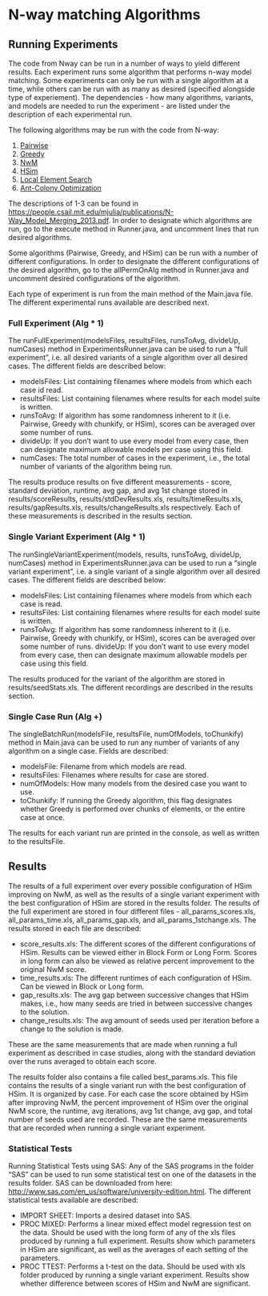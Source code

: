 # N-way matching Algorithms

## Running Experiments
The code from Nway can be run in a number of ways to yield different results. Each experiment runs some algorithm that performs n-way model matching. Some experiments can only be run with a single algorithm at a time, while others can be run with as many as desired (specified alongside type of experiement). The dependencies - how many algorithms, variants, and models are needed to run the experiment - are listed under the description of each experimental run.

The following algorithms may be run with the code from N-way:
1. [Pairwise](https://github.com/Mittens2/Nway/tree/aco/src/core/alg/pair)
2. [Greedy](https://github.com/Mittens2/Nway/tree/aco/src/core/alg/greedy)
3. [NwM](https://github.com/Mittens2/Nway/blob/aco/src/core/alg/merge/HungarianMerger.java)
4. [HSim](https://github.com/Mittens2/Nway/blob/aco/src/core/alg/merge/HumanSimulator.java)
5. [Local Element Search](https://github.com/Mittens2/Nway/blob/aco/src/core/alg/search/Search.java)
6. [Ant-Colony Optimization](https://github.com/Mittens2/Nway/blob/aco/src/core/alg/search/ACO.java)

The descriptions of 1-3 can be found in https://people.csail.mit.edu/mjulia/publications/N-Way_Model_Merging_2013.pdf.
In order to designate which algorithms are run, go to the execute method in Runner.java, and uncomment lines that run desired algorithms.

Some algorithms (Pairwise, Greedy, and HSim) can be run with a number of different configurations. In order to designate the different configurations of the desired algorithm, go to the allPermOnAlg method in Runner.java and uncomment desired configurations of the algorithm.

Each type of experiment is run from the main method of the Main.java file. The different experimental runs available are described next.

### Full Experiment (Alg * 1)
The runFullExperiment(modelsFiles, resultsFiles, runsToAvg, divideUp, numCases) method in ExperimentsRunner.java can be used to run a “full experiment”, i.e. all desired variants of a single algorithm over all desired cases. The different fields are described below:
* modelsFiles: List containing filenames where models from which each case id read.
* resultsFiles: List containing filenames where results for each model suite is written.
* runsToAvg: If algorithm has some randomness inherent to it (i.e. Pairwise, Greedy with chunkify, or HSim), scores can be averaged over some number of runs.
* divideUp: If you don’t want to use every model from every case, then can designate maximum allowable models per case using this field.
* numCases: The total number of cases in the experiment, i.e., the total number of variants of the algorithm being run.

The results produce results on five different measurements - score, standard deviation, runtime, avg gap, and avg 1st change stored in results/scoreResults, results/stdDevResults.xls, results/timeResults.xls, results/gapResults.xls, results/changeResults.xls respectively. Each of these measurements is described in the results section.

### Single Variant Experiment (Alg * 1)
The runSingleVariantExperiment(models, results, runsToAvg, divideUp, numCases) method in ExperimentsRunner.java can be used to run a “single variant experiment”, i.e. a single variant of a single algorithm over all desired cases. The different fields are described below:
* modelsFiles: List containing filenames where models from which each case is read.
* resultsFiles: List containing filenames where results for each model suite is written.
* runsToAvg: If algorithm has some randomness inherent to it (i.e. Pairwise, Greedy with chunkify, or HSim), scores can be averaged over some number of runs.
divideUp: If you don’t want to use every model from every case, then can designate maximum allowable models per case using this field.

The results produced for the variant of the algorithm are stored in results/seedStats.xls. The different recordings are described in the results section.

### Single Case Run (Alg +)
The singleBatchRun(modelsFile, resultsFile, numOfModels, toChunkify) method in Main.java can be used to run any number of variants of any algorithm on a single case. Fields are described:
* modelsFile: Filename from which models are read.
* resultsFiles: Filenames where results for case are stored.
* numOfModels: How many models from the desired case you want to use.
* toChunkify: If running the Greedy algorithm, this flag designates whether Greedy is performed over chunks of elements, or the entire case at once.

The results for each variant run are printed in the console, as well as written to the resultsFile.

## Results

The results of a full experiment over every possible configuration of HSim improving on NwM, as well as the results of a single variant experiment with the best configuration of HSim are stored in the results folder. The results of the full experiment are stored in four different files - all_params_scores.xls, all_params_time.xls, all_params_gap.xls, and all_params_1stchange.xls. The results stored in each file are described:
* score_results.xls: The different scores of the different configurations of HSim. Results can be viewed either in Block Form or Long Form. Scores in long form can also be viewed as relative percent improvement to the original NwM score.
* time_results.xls: The different runtimes of each configuration of HSim. Can be viewed in Block or Long form.
* gap_results.xls: The avg gap between successive changes that HSim makes, i.e., how many seeds are tried in between successive changes to the solution.
* change_results.xls: The avg amount of seeds used per iteration before a change to the solution is made.

These are the same measurements that are made when running a full experiment as described in case studies, along with the standard deviation over the runs averaged to obtain each score.

The results folder also contains a file called best_params.xls. This file contains the results of a single variant run with the best configuration of HSim. It is organized by case. For each case the score obtained by HSim after improving NwM, the percent improvement of HSim over the original NwM score, the runtime, avg iterations, avg 1st change, avg gap, and total number of seeds used are recorded. These are the same measurements that are recorded when running a single variant experiment.

### Statistical Tests

Running Statistical Tests using SAS: Any of the SAS programs in the folder “SAS” can be used to run some statistical test on one of the datasets in the results folder. SAS can be downloaded from here: http://www.sas.com/en_us/software/university-edition.html. The different statistical tests available are described:
* IMPORT SHEET: Imports a desired dataset into SAS.
* PROC MIXED: Performs a linear mixed effect model regression test on the data. Should be used with the long form of any of the xls files produced by running a full experiment. Results show which parameters in HSim are significant, as well as the averages of each setting of the parameters.
* PROC TTEST: Performs a t-test on the data. Should be used with xls folder produced by running a single variant experiment. Results show whether difference between scores of HSim and NwM are significant.
